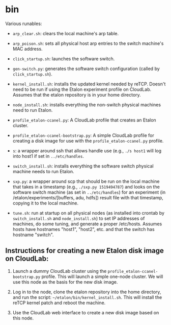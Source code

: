 # bin

Various runables:

- ```arp_clear.sh```: clears the local machine's arp table.

- ```arp_poison.sh```: sets all physical host arp entries to the switch
  machine's MAC address.

- ```click_startup.sh```: launches the software switch.

- ```gen-switch.py```: generates the software switch configuration (called by
  ```click_startup.sh```).

- ```kernel_install.sh```: installs the updated kernel needed by reTCP. Doesn't
  need to be run if using the Etalon experiment profile on CloudLab. Assumes
  that the etalon repository is in your home directory.

- ```node_install.sh```: installs everything the non-switch physical machines
  need to run Etalon.

- ```profile_etalon-ccanel.py```: A CloudLab profile that creates an Etalon
  cluster.

- ```profile_etalon-ccanel-bootstrap.py```: A simple CloudLab profile for
  creating a disk image for use with the ```profile_etalon-ccanel.py``` profile.

- ```s```: a wrapper around ssh that allows handle use (e.g., ```./s host1```
  will log into host1 if set in ```../etc/handles```.

- ```switch_install.sh```: installs everything the software switch physical
  machine needs to run Etalon.

- ```sxp.py```: a wrapper around scp that should be run on the local machine
  that takes in a timestamp (e.g., ```./sxp.py 1519494787```) and looks on the
  software switch machine (as set in ```../etc/handles```) for an experiment (in
  /etalon/experiments/\[buffers, adu, hdfs\]) result file with that timestamp,
  copying it to the local machine.

- ```tune.sh```: run at startup on all physical nodes (as installed into crontab
  by ```switch_install.sh``` and ```node_install.sh```) to set IP addresses of
  machines, do some tuning, and generate a proper /etc/hosts. Assumes hosts have
  hostnames "host1", "host2", etc. and that the switch has hostname "switch".

## Instructions for creating a new Etalon disk image on CloudLab:

1. Launch a dummy CloudLab cluster using the
   ```profile_etalon-ccanel-bootstrap.py``` profile. This will launch a simple
   one-node cluster. We will use this node as the basis for the new disk image.

2. Log in to the node, clone the etalon repository into the home directory, and
   run the script: ```~/etalon/bin/kernel_install.sh```. This will install the
   reTCP kernel patch and reboot the machine.

3. Use the CloudLab web interface to create a new disk image based on this node.
